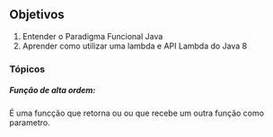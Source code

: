 ## Objetivos
1. Entender o Paradigma Funcional Java
2. Aprender como utilizar uma lambda e API Lambda do Java 8

### Tópicos
##### Função de alta ordem: 
É uma funcção que retorna ou ou que recebe um outra função como parametro.
